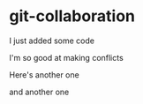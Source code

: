# git-collaboration

I just added some code

I'm so good at making conflicts

Here's another one

and another one


